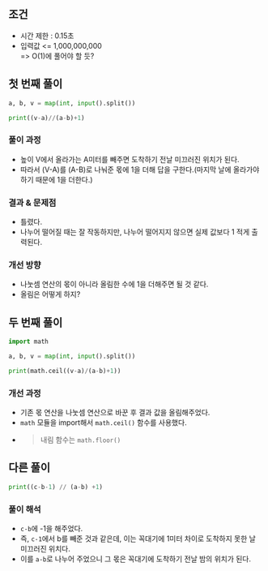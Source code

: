 ## 조건
- 시간 제한 : 0.15초
- 입력값 <= 1,000,000,000   
  => O(1)에 풀어야 할 듯?

## 첫 번째 풀이
```python
a, b, v = map(int, input().split())

print((v-a)//(a-b)+1)
```

### 풀이 과정
- 높이 V에서 올라가는 A미터를 빼주면 도착하기 전날 미끄러진 위치가 된다.
- 따라서 (V-A)를 (A-B)로 나눠준 몫에 1을 더해 답을 구한다.(마지막 날에 올라가야하기 때문에 1을 더한다.)

### 결과 & 문제점
- 틀렸다.
- 나누어 떨어질 때는 잘 작동하지만, 나누어 떨어지지 않으면 실제 값보다 1 적게 출력된다.

### 개선 방향
- 나눗셈 연산의 몫이 아니라 올림한 수에 1을 더해주면 될 것 같다.
- 올림은 어떻게 하지?

## 두 번째 풀이
```python
import math

a, b, v = map(int, input().split())

print(math.ceil((v-a)/(a-b)+1))
```

### 개선 과정
- 기존 몫 연산을 나눗셈 연산으로 바꾼 후 결과 값을 올림해주었다.
- `math` 모듈을 import해서 `math.ceil()` 함수를 사용했다.
- > 내림 함수는 `math.floor()`


## 다른 풀이
```python
print((c-b-1) // (a-b) +1)
```

### 풀이 해석
- `c-b`에 -1을 해주었다.
- 즉, `c-1`에서 b를 빼준 것과 같은데, 이는 꼭대기에 1미터 차이로 도착하지 못한 날 미끄러진 위치다.
- 이를 `a-b`로 나누어 주었으니 그 몫은 꼭대기에 도착하기 전날 밤의 위치가 된다.